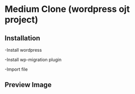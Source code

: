 # Medium Clone (wordpress ojt project)

## Installation

-Install wordpress

-Install wp-migration  plugin 

-Import file

## Preview Image


